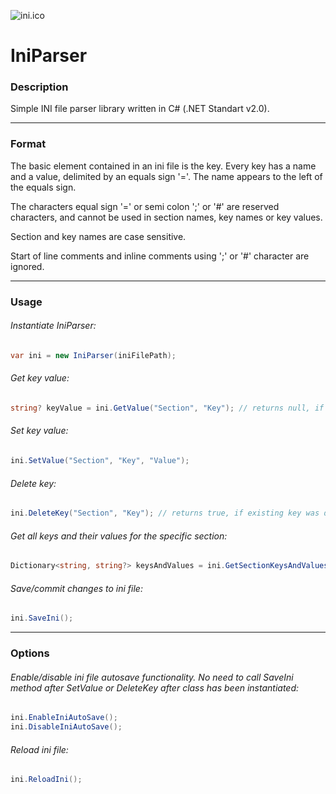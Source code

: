 ![ini.ico](./IniParser.Lib/Images/ini.ico)
# IniParser

### Description

Simple INI file parser library written in C# (.NET Standart v2.0).

-----

### Format

The basic element contained in an ini file is the key. Every key has a name and a value, delimited by an equals sign '='. The name appears to the left of the equals sign.

The characters equal sign '=' or semi colon ';' or '#' are reserved characters, and cannot be used in section names, key names or key values.

Section and key names are case sensitive.

Start of line comments and inline comments using ';' or '#' character are ignored.

-----

### Usage

###### Instantiate IniParser:
```csharp
var ini = new IniParser(iniFilePath);
```

###### Get key value:
```csharp
string? keyValue = ini.GetValue("Section", "Key"); // returns null, if key doesn't exist
```

###### Set key value:
```csharp
ini.SetValue("Section", "Key", "Value");
```

###### Delete key:
```csharp
ini.DeleteKey("Section", "Key"); // returns true, if existing key was deleted
```

###### Get all keys and their values for the specific section:
```csharp
Dictionary<string, string?> keysAndValues = ini.GetSectionKeysAndValues("Section");
```

###### Save/commit changes to ini file:
```csharp
ini.SaveIni();
```

-----

### Options

###### Enable/disable ini file autosave functionality. No need to call SaveIni method after SetValue or DeleteKey after class has been instantiated:
```csharp
ini.EnableIniAutoSave();
ini.DisableIniAutoSave();
```

###### Reload ini file:
```csharp
ini.ReloadIni();
```

